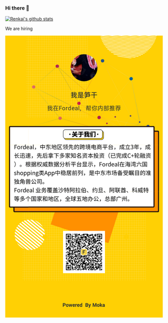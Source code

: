 ### Hi there 👋

<!--
**Renkai/renkai** is a ✨ _special_ ✨ repository because its `README.md` (this file) appears on your GitHub profile.

Here are some ideas to get you started:

- 🔭 I’m currently working on ...
- 🌱 I’m currently learning ...
- 👯 I’m looking to collaborate on ...
- 🤔 I’m looking for help with ...
- 💬 Ask me about ...
- 📫 How to reach me: ...
- 😄 Pronouns: ...
- ⚡ Fun fact: ...
-->
[![Renkai's github stats](https://github-readme-stats.vercel.app/api?username=renkai)](https://github.com/renkai/github-readme-stats)

We are hiring

![hiring](21251598329929_.pic_hd.jpg)
